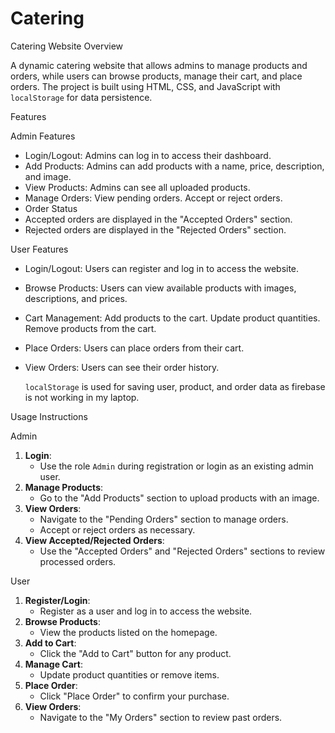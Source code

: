 # Catering
Catering Website
Overview


A dynamic catering website that allows admins to manage products and orders, while users can browse products, manage their cart, and place orders. The project is built using HTML, CSS, and JavaScript with `localStorage` for data persistence.


Features


Admin Features
* Login/Logout: Admins can log in to access their dashboard.
* Add Products: Admins can add products with a name, price, description, and image.
* View Products: Admins can see all uploaded products.
* Manage Orders:
View pending orders.
Accept or reject orders.
* Order Status
*  Accepted orders are displayed in the "Accepted Orders" section.
*  Rejected orders are displayed in the "Rejected Orders" section.


 User Features
* Login/Logout: Users can register and log in to access the website.
* Browse Products: Users can view available products with images, descriptions, and prices.
* Cart Management:
Add products to the cart.
         Update product quantities.
Remove products from the cart.
* Place Orders: Users can place orders from their cart.
* View Orders: Users can see their order history.


  `localStorage` is used for saving user, product, and order data as firebase is not working in my laptop.


Usage Instructions


Admin
1. **Login**:
   - Use the role `Admin` during registration or login as an existing admin user.
2. **Manage Products**:
   - Go to the "Add Products" section to upload products with an image.
3. **View Orders**:
   - Navigate to the "Pending Orders" section to manage orders.
   - Accept or reject orders as necessary.
4. **View Accepted/Rejected Orders**:
   - Use the "Accepted Orders" and "Rejected Orders" sections to review processed orders.


User
1. **Register/Login**:
   - Register as a user and log in to access the website.
2. **Browse Products**:
   - View the products listed on the homepage.
3. **Add to Cart**:
   - Click the "Add to Cart" button for any product.
4. **Manage Cart**:
   - Update product quantities or remove items.
5. **Place Order**:
   - Click "Place Order" to confirm your purchase.
6. **View Orders**:
   - Navigate to the "My Orders" section to review past orders.
